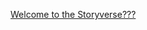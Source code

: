 ---
layout: post
wordpress_id: 1279
wordpress_url: http://noesbueno.com/archives/1279
date: '2011-10-14 18:03:12 -0500'
date_gmt: '2011-10-14 23:03:12 -0500'
body: |
  <p><a href="http://youtube.com/watch?v=DSlY74J6iH8">Welcome to the Storyverse???</a></p>
---